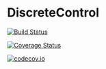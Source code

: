 # DiscreteControl

[![Build Status](https://travis-ci.org/anriseth/DiscreteControl.jl.svg?branch=master)](https://travis-ci.org/anriseth/DiscreteControl.jl)

[![Coverage Status](https://coveralls.io/repos/anriseth/DiscreteControl.jl/badge.svg?branch=master&service=github)](https://coveralls.io/github/anriseth/DiscreteControl.jl?branch=master)

[![codecov.io](http://codecov.io/github/anriseth/DiscreteControl.jl/coverage.svg?branch=master)](http://codecov.io/github/anriseth/DiscreteControl.jl?branch=master)
